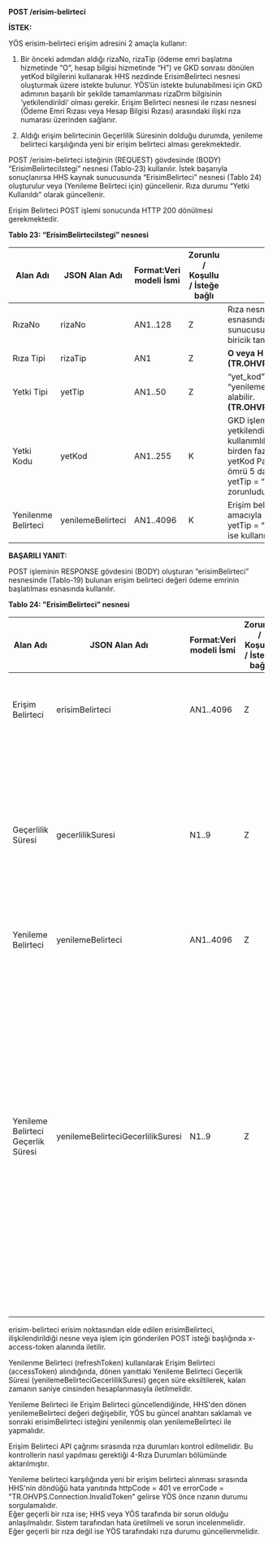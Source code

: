 **POST /erisim-belirteci** 


**İSTEK:**

YÖS erisim-belirteci erişim adresini 2 amaçla kullanır:   

1.	Bir önceki adımdan aldığı rizaNo, rizaTip (ödeme emri başlatma hizmetinde “O”, hesap bilgisi hizmetinde “H”) ve GKD sonrası dönülen yetKod bilgilerini kullanarak HHS nezdinde ErisimBelirteci nesnesi oluşturmak üzere istekte bulunur. YÖS’ün istekte bulunabilmesi için GKD adımının başarılı bir şekilde tamamlanması rizaDrm bilgisinin ‘yetkilendirildi’ olması gerekir. Erişim Belirteci nesnesi ile rızası nesnesi (Ödeme Emri Rızası veya Hesap Bilgisi Rızası) arasındaki ilişki rıza numarası üzerinden sağlanır.  

2.	Aldığı erişim belirtecinin Geçerlilik Süresinin dolduğu durumda, yenileme belirteci karşılığında yeni bir erişim belirteci alması gerekmektedir.  


POST /erisim-belirteci isteğinin (REQUEST) gövdesinde (BODY)  “ErisimBelirteciIstegi” nesnesi (Tablo-23) kullanılır. İstek başarıyla sonuçlanırsa HHS kaynak sunucusunda “ErisimBelirteci” nesnesi (Tablo 24) oluşturulur veya (Yenileme Belirteci için) güncellenir. Rıza durumu “Yetki Kullanıldı” olarak güncellenir.

Erişim Belirteci POST işlemi sonucunda HTTP 200 dönülmesi gerekmektedir. 


**Tablo 23: “ErisimBelirteciIstegi” nesnesi**

|Alan Adı |JSON Alan Adı	|Format:Veri modeli İsmi	|Zorunlu / Koşullu /  İsteğe bağlı	|Açıklama	|
| --- | --- | --- | --- | --- | 
| RızaNo | rizaNo | AN1..128 | Z | Rıza nesnesinin oluşturulması esnasında HHS kaynak sunucusu tarafından atanan biricik tanımlayıcı | 
| Rıza Tipi | rizaTip | AN1 | Z | **O veya H (TR.OHVPS.DataCode.RizaTip)** | 
| Yetki Tipi | yetTip | AN1..50 | Z | “yet_kod” yada “yenileme_belirteci” değerini alabilir. **(TR.OHVPS.DataCode.YetTip)** | 
| Yetki Kodu | yetKod | AN1..255 | K | GKD işleminden dönen yetkilendirme kodudur. Tek kullanımlık olup, aynı yetKod ile birden fazla token alınamaz. yetKod Parametresinin yaşam ömrü 5 dakika olmalıdır.<br>yetTip = “yet_kod” ise zorunludur. | 
| Yenilenme Belirteci | yenilemeBelirteci | AN1..4096   | K | Erişim belirtecinin yenilenmesi amacıyla kullanılır.<br>yetTip = “yenileme_belirteci” ise kullanımı zorunludur. | 


**BAŞARILI YANIT:**


POST işleminin RESPONSE gövdesini (BODY) oluşturan “erisimBelirteci” nesnesinde (Tablo-19) bulunan erişim belirteci değeri ödeme emrinin başlatılması esnasında kullanılır.


**Tablo 24: "ErisimBelirteci" nesnesi**

|Alan Adı |JSON Alan Adı	|Format:Veri modeli İsmi	|Zorunlu / Koşullu /  İsteğe bağlı	|Açıklama	|
| --- | --- | --- | --- | --- | 
| Erişim Belirteci | erisimBelirteci | AN1..4096 | Z | Yetkilendirme Kodu karşılığında HHS tarafından dönülen ve sonraki hesap bilgisi ve ödeme emri servislerine erişimde kullanılan bilgidir.  | 
| Geçerlilik Süresi | gecerlilikSuresi | N1..9 | Z | Erişim Belirtecini saniye cinsinden geçerlilik süresidir.<br> Erişim belirteci geçerli olduğu son tarih ;<br>Hesap Bilgisi Rızası için en fazla 30 gün olmalıdır. Erişimin Geçerli Olduğu Son Tarih(erisimIzniSonTrh); Erişim Belirteci Geçerlilik Süresi'nden küçük ise Erişimin Geçerli Olduğu Son Tarih değeri ile sınırlıdır.<br>Ödeme Başlatma Rızası için 5 dakika olmalıdır. | 
| Yenileme Belirteci | yenilemeBelirteci | AN1..4096 | Z | Erişim belirtecinin yenilenmesi amacıyla kullanılır. | 
| Yenileme Belirteci Geçerlik Süresi | yenilemeBelirteciGecerlilikSuresi | N1..9 | Z | Yenileme belirtecinin saniye cinsinden geçerlilik süresidir.<br>Yenileme belirtecinin geçerli olduğu son tarih ;<br>Hesap Bilgisi için Erişimin Geçerli Olduğu Son Tarih ile sınırlı olmalıdır.<br>Bu tarih geldiği zaman Hesap Bilgisi Rıza Durumunu ”Yetki Sonlandırıldı” statüsüne çekilmesi gerekir.<br>Ödeme Başlatma için Rıza Oluşturma Zamanından 15 gün sonrası olmalıdır.<br><br>15 gün süresi sorgulama servislerinin çağrımını destekleyecek şekilde uzun tutulmuştur. İleri vadeli işlemler bu kapsamda değildir. <br>Ödeme emri 5 dakika içinde gerçekleştirilmelidir. Gerçekleşmediğinde 4.2.8 bölümünde aktarılan rıza statü güncellemesi yapılmalıdır. | 

erisim-belirteci erisim noktasından elde edilen erisimBelirteci, ilişkilendirildiği nesne veya işlem için gönderilen POST isteği başlığında x-access-token alanında iletilir.

Yenilenme Belirteci (refreshToken) kullanılarak Erişim Belirteci (accessToken) alındığında, dönen yanıttaki Yenileme Belirteci Geçerlik Süresi (yenilemeBelirteciGecerlilikSuresi) geçen süre eksiltilerek, kalan zamanın saniye cinsinden hesaplanmasıyla iletilmelidir.

Yenileme Belirteci ile Erişim Belirteci güncellendiğinde, HHS'den dönen yenilemeBelirteci değeri değişebilir, YÖS bu güncel anahtarı saklamalı ve sonraki erisimBelirteci isteğini yenilenmiş olan yenilemeBelirteci ile yapmalıdır.


Erişim Belirteci API çağrımı sırasında rıza durumları kontrol edilmelidir. Bu kontrollerin nasıl yapılması gerektiği 4-Rıza Durumları bölümünde aktarılmıştır.


Yenileme belirteci karşılığında yeni bir erişim belirteci alınması sırasında HHS'nin döndüğü hata yanıtında httpCode = 401 ve errorCode = "TR.OHVPS.Connection.InvalidToken" gelirse YÖS önce rızanın durumu sorgulamalıdır. <br>
    Eğer geçerli bir rıza ise; HHS veya YÖS tarafında bir sorun olduğu anlaşılmalıdır. Sistem tarafından hata üretilmeli ve sorun incelenmelidir.<br>
    Eğer geçerli bir rıza değil ise YÖS tarafındaki rıza durumu güncellenmelidir.<br>